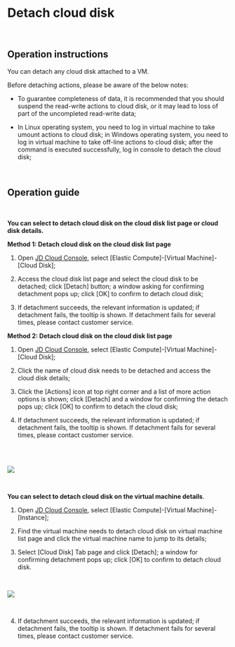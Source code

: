 # Detach cloud disk

<br>

##  Operation instructions

You can detach any cloud disk attached to a VM.

Before detaching actions, please be aware of the below notes:



- To guarantee completeness of data, it is recommended that you should suspend the read-write actions to cloud disk, or it may lead to loss of part of the uncompleted read-write data;



- In Linux operating system, you need to log in virtual machine to take umount actions to cloud disk; in Windows operating system, you need to log in virtual machine to take off-line actions to cloud disk; after the command is executed successfully, log in console to detach the cloud disk;


<br>

##  Operation guide
<br>

**You can select to detach cloud disk on the cloud disk list page or cloud disk details.**

**Method 1: Detach cloud disk on the cloud disk list page**

1. Open [JD Cloud Console](https://console.jdcloud.com/), select [Elastic Compute]-[Virtual Machine]-[Cloud Disk];

2. Access the cloud disk list page and select the cloud disk to be detached; click [Detach] button; a window asking for confirming detachment pops up; click [OK] to confirm to detach cloud disk;

3. If detachment succeeds, the relevant information is updated; if detachment fails, the tooltip is shown. If detachment fails for several times, please contact customer service.

**Method 2: Detach cloud disk on the cloud disk list page**

1. Open [JD Cloud Console](https://console.jdcloud.com/), select [Elastic Compute]-[Virtual Machine]-[Cloud Disk];

2. Click the name of cloud disk needs to be detached and access the cloud disk details;

3. Click the [Actions] icon at top right corner and a list of more action options is shown; click [Detach] and a window for confirming the detach pops up; click [OK] to confirm to detach the cloud disk;

4. If detachment succeeds, the relevant information is updated; if detachment fails, the tooltip is shown. If detachment fails for several times, please contact customer service.

<br>
<br>

![](https://github.com/jdcloudcom/cn/blob/edit/image/Elastic-Compute/CloudDisk/cloud-disk/cloud-disk-016.jpg)

<br>

**You can select to detach cloud disk on the virtual machine details**.

1. Open [JD Cloud Console](https://console.jdcloud.com/), select [Elastic Compute]-[Virtual Machine]-[Instance];

2. Find the virtual machine needs to detach cloud disk on virtual machine list page and click the virtual machine name to jump to its details;

3. Select [Cloud Disk] Tab page and click [Detach]; a window for confirming detachment pops up; click [OK] to confirm to detach cloud disk.

<br>

![](https://github.com/jdcloudcom/cn/blob/edit/image/Elastic-Compute/CloudDisk/cloud-disk/cloud-disk-017.png)

<br>

4. If detachment succeeds, the relevant information is updated; if detachment fails, the tooltip is shown. If detachment fails for several times, please contact customer service.

